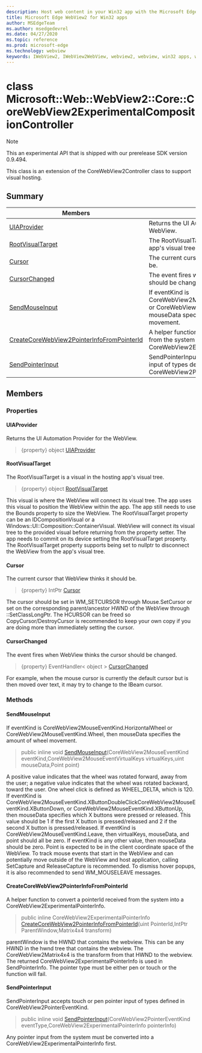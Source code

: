 ```yaml
---
description: Host web content in your Win32 app with the Microsoft Edge WebView2 control
title: Microsoft Edge WebView2 for Win32 apps
author: MSEdgeTeam
ms.author: msedgedevrel
ms.date: 04/27/2020
ms.topic: reference
ms.prod: microsoft-edge
ms.technology: webview
keywords: IWebView2, IWebView2WebView, webview2, webview, win32 apps, win32, edge, ICoreWebView2, ICoreWebView2Controller, browser control, edge html
---
```


# class Microsoft::Web::WebView2::Core::CoreWebView2ExperimentalCompositionController 

> [!NOTE]
> This an experimental API that is shipped with our prerelease SDK version 0.9.494.

This class is an extension of the CoreWebView2Controller class to support visual hosting.

## Summary

 Members                        | Descriptions
--------------------------------|---------------------------------------------
[UIAProvider](#uiaprovider) | Returns the UI Automation Provider for the WebView.
[RootVisualTarget](#rootvisualtarget) | The RootVisualTarget is a visual in the hosting app's visual tree.
[Cursor](#cursor) | The current cursor that WebView thinks it should be.
[CursorChanged](#cursorchanged) | The event fires when WebView thinks the cursor should be changed.
[SendMouseInput](#sendmouseinput) | If eventKind is CoreWebView2MouseEventKind.HorizontalWheel or CoreWebView2MouseEventKind.Wheel, then mouseData specifies the amount of wheel movement.
[CreateCoreWebView2PointerInfoFromPointerId](#createcorewebview2pointerinfofrompointerid) | A helper function to convert a pointerId received from the system into a CoreWebView2ExperimentalPointerInfo.
[SendPointerInput](#sendpointerinput) | SendPointerInput accepts touch or pen pointer input of types defined in CoreWebView2PointerEventKind.

## Members

### Properties

#### UIAProvider 

Returns the UI Automation Provider for the WebView.

> {property} object [UIAProvider](#uiaprovider)

#### RootVisualTarget 

The RootVisualTarget is a visual in the hosting app's visual tree.

> {property} object [RootVisualTarget](#rootvisualtarget)

This visual is where the WebView will connect its visual tree. The app uses this visual to position the WebView within the app. The app still needs to use the Bounds property to size the WebView. The RootVisualTarget property can be an IDCompositionVisual or a Windows::UI::Composition::ContainerVisual. WebView will connect its visual tree to the provided visual before returning from the property setter. The app needs to commit on its device setting the RootVisualTarget property. The RootVisualTarget property supports being set to nullptr to disconnect the WebView from the app's visual tree.

#### Cursor 

The current cursor that WebView thinks it should be.

> {property} IntPtr [Cursor](#cursor)

The cursor should be set in WM_SETCURSOR through Mouse.SetCursor or set on the corresponding parent/ancestor HWND of the WebView through ::SetClassLongPtr. The HCURSOR can be freed so CopyCursor/DestroyCursor is recommended to keep your own copy if you are doing more than immediately setting the cursor.

#### CursorChanged 

The event fires when WebView thinks the cursor should be changed.

> {property} EventHandler< object > [CursorChanged](#cursorchanged)

For example, when the mouse cursor is currently the default cursor but is then moved over text, it may try to change to the IBeam cursor.

### Methods

#### SendMouseInput 

If eventKind is CoreWebView2MouseEventKind.HorizontalWheel or CoreWebView2MouseEventKind.Wheel, then mouseData specifies the amount of wheel movement.

> public inline void [SendMouseInput](#sendmouseinput)(CoreWebView2MouseEventKind eventKind,CoreWebView2MouseEventVirtualKeys virtualKeys,uint mouseData,Point point)

A positive value indicates that the wheel was rotated forward, away from the user; a negative value indicates that the wheel was rotated backward, toward the user. One wheel click is defined as WHEEL_DELTA, which is 120. If eventKind is CoreWebView2MouseEventKind.XButtonDoubleClickCoreWebView2MouseEventKind.XButtonDown, or CoreWebView2MouseEventKind.XButtonUp, then mouseData specifies which X buttons were pressed or released. This value should be 1 if the first X button is pressed/released and 2 if the second X button is pressed/released. If eventKind is CoreWebView2MouseEventKind.Leave, then virtualKeys, mouseData, and point should all be zero. If eventKind is any other value, then mouseData should be zero. Point is expected to be in the client coordinate space of the WebView. To track mouse events that start in the WebView and can potentially move outside of the WebView and host application, calling SetCapture and ReleaseCapture is recommended. To dismiss hover popups, it is also recommended to send WM_MOUSELEAVE messages.

#### CreateCoreWebView2PointerInfoFromPointerId 

A helper function to convert a pointerId received from the system into a CoreWebView2ExperimentalPointerInfo.

> public inline CoreWebView2ExperimentalPointerInfo [CreateCoreWebView2PointerInfoFromPointerId](#createcorewebview2pointerinfofrompointerid)(uint PointerId,IntPtr ParentWindow,Matrix4x4 transform)

parentWindow is the HWND that contains the webview. This can be any HWND in the hwnd tree that contains the webview. The CoreWebView2Matrix4x4 is the transform from that HWND to the webview. The returned CoreWebView2ExperimentalPointerInfo is used in SendPointerInfo. The pointer type must be either pen or touch or the function will fail.

#### SendPointerInput 

SendPointerInput accepts touch or pen pointer input of types defined in CoreWebView2PointerEventKind.

> public inline void [SendPointerInput](#sendpointerinput)(CoreWebView2PointerEventKind eventType,CoreWebView2ExperimentalPointerInfo pointerInfo)

Any pointer input from the system must be converted into a CoreWebView2ExperimentalPointerInfo first.

